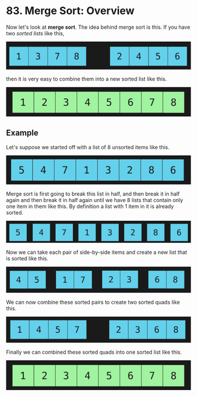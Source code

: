 # 83. Merge Sort: Overview

Now let's look at **merge sort**. The idea behind merge sort is this. If you have two *sorted lists* like this,

![Merge Sort 2 Lists](./images/merge-sort-2.jpg?raw=true "Merge Sort 2 Lists")

then it is very easy to combine them into a new sorted list like this.

![Merge Sort Sorted](./images/merge-sort-sorted.jpg?raw=true "Merge Sort Sorted")

## Example

Let's suppose we started off with a list of 8 unsorted items like this.

![Merge Sort Unsorted](./images/merge-sort-unsorted.jpg?raw=true "Merge Sort Unsorted")

Merge sort is first going to break this list in half, and then break it in half again and then break it in half again until we have 8 lists that contain only one item in them like this. By definition a list with 1 item in it is already sorted.

![Merge Sort Unsorted](./images/merge-sort-unsorted-broken.jpg?raw=true "Merge Sort Unsorted Broken")

Now we can take each pair of side-by-side items and create a new list that is sorted like this.

![Merge Sort Sorted Pairs](./images/merge-sort-sorted-pairs.jpg?raw=true "Merge Sort Sorted Pairs")

We can now combine these sorted pairs to create two sorted quads like this.  

![Merge Sort Sorted Quads](./images/merge-sort-sorted-quads.jpg?raw=true "Merge Sort Sorted Quads")

Finally we can combined these sorted quads into one sorted list like this.

![Merge Sort Sorted](./images/merge-sort-sorted.jpg?raw=true "Merge Sort Sorted")
